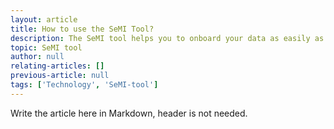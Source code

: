 ```yaml
---
layout: article
title: How to use the SeMI Tool?
description: The SeMI tool helps you to onboard your data as easily as possible to the Weaviate instances.
topic: SeMI tool
author: null
relating-articles: []
previous-article: null
tags: ['Technology', 'SeMI-tool']
---
```


Write the article here in Markdown, header is not needed.